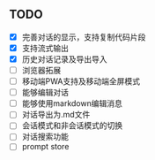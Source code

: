 ## TODO
- [x] 完善对话的显示，支持复制代码片段
- [x] 支持流式输出
- [x] 历史对话记录及导出导入
- [ ] 浏览器拓展
- [ ] 移动端PWA支持及移动端全屏模式
- [ ] 能够编辑对话
- [ ] 能够使用markdown编辑消息
- [ ] 对话导出为.md文件
- [ ] 会话模式和非会话模式的切换
- [ ] 对话搜索功能
- [ ] prompt store
